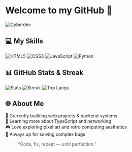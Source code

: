 # Welcome to my GitHub 👾

![Cyberdev](https://i.imgur.com/your-image-link.png)

## 💻 My Skills
![HTML5](https://img.shields.io/badge/-HTML5-E34F26?style=flat-square&logo=html5&logoColor=white)
![CSS3](https://img.shields.io/badge/-CSS3-1572B6?style=flat-square&logo=css3&logoColor=white)
![JavaScript](https://img.shields.io/badge/-JavaScript-F7DF1E?style=flat-square&logo=javascript&logoColor=black)
![Python](https://img.shields.io/badge/-Python-3776AB?style=flat-square&logo=python&logoColor=white)

## 📊 GitHub Stats & Streak
![Stats](https://github-readme-stats.vercel.app/api?username=USERNAME&show_icons=true&theme=radical)
![Streak](https://streak-stats.demolab.com?user=USERNAME&theme=radical)
![Top Langs](https://github-readme-stats.vercel.app/api/top-langs/?username=USERNAME&layout=compact&theme=radical)

## 🌐 About Me
🔭 Currently building web projects & backend systems  
🌱 Learning more about TypeScript and networking  
🎮 Love exploring pixel art and retro computing aesthetics  
🧠 Always up for solving complex bugs  

> “Code, fix, repeat — until perfection.”
